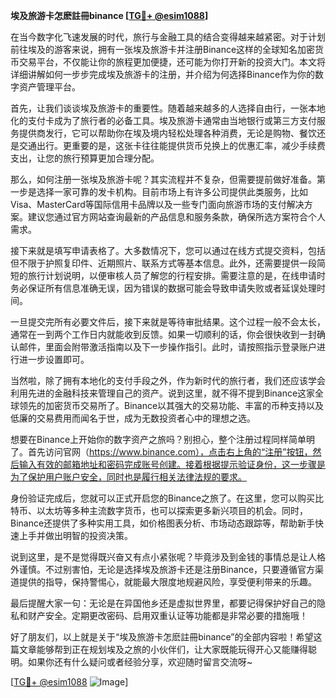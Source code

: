 **埃及旅游卡怎麽註冊binance [[TG💪+ @esim1088](https://t.me/s/esim1088)]**

在当今数字化飞速发展的时代，旅行与金融工具的结合变得越来越紧密。对于计划前往埃及的游客来说，拥有一张埃及旅游卡并注册Binance这样的全球知名加密货币交易平台，不仅能让你的旅程更加便捷，还可能为你打开新的投资大门。本文将详细讲解如何一步步完成埃及旅游卡的注册，并介绍为何选择Binance作为你的数字资产管理平台。

首先，让我们谈谈埃及旅游卡的重要性。随着越来越多的人选择自由行，一张本地化的支付卡成为了旅行者的必备工具。埃及旅游卡通常由当地银行或第三方支付服务提供商发行，它可以帮助你在埃及境内轻松处理各种消费，无论是购物、餐饮还是交通出行。更重要的是，这张卡往往能提供货币兑换上的优惠汇率，减少手续费支出，让您的旅行预算更加合理分配。

那么，如何注册一张埃及旅游卡呢？其实流程并不复杂，但需要提前做好准备。第一步是选择一家可靠的发卡机构。目前市场上有许多公司提供此类服务，比如Visa、MasterCard等国际信用卡品牌以及一些专门面向旅游市场的支付解决方案。建议您通过官方网站查询最新的产品信息和服务条款，确保所选方案符合个人需求。

接下来就是填写申请表格了。大多数情况下，您可以通过在线方式提交资料，包括但不限于护照复印件、近期照片、联系方式等基本信息。此外，还需要提供一段简短的旅行计划说明，以便审核人员了解您的行程安排。需要注意的是，在线申请时务必保证所有信息准确无误，因为错误的数据可能会导致申请失败或者延误处理时间。

一旦提交完所有必要文件后，接下来就是等待审批结果。这个过程一般不会太长，通常在一到两个工作日内就能收到反馈。如果一切顺利的话，你会很快收到一封确认邮件，里面会附带激活指南以及下一步操作指引。此时，请按照指示登录账户进行进一步设置即可。

当然啦，除了拥有本地化的支付手段之外，作为新时代的旅行者，我们还应该学会利用先进的金融科技来管理自己的资产。说到这里，就不得不提到Binance这家全球领先的加密货币交易所了。Binance以其强大的交易功能、丰富的币种支持以及低廉的交易费用而闻名于世，成为无数投资者心中的理想之选。

想要在Binance上开始你的数字资产之旅吗？别担心，整个注册过程同样简单明了。首先访问官网（https://www.binance.com），点击右上角的“注册”按钮，然后输入有效的邮箱地址和密码完成账号创建。接着根据提示验证身份，这一步骤是为了保护用户账户安全，同时也是履行相关法律法规的要求。

身份验证完成后，您就可以正式开启您的Binance之旅了。在这里，您可以购买比特币、以太坊等多种主流数字货币，也可以探索更多新兴项目的机会。同时，Binance还提供了多种实用工具，如价格图表分析、市场动态跟踪等，帮助新手快速上手并做出明智的投资决策。

说到这里，是不是觉得既兴奋又有点小紧张呢？毕竟涉及到金钱的事情总是让人格外谨慎。不过别害怕，无论是选择埃及旅游卡还是注册Binance，只要遵循官方渠道提供的指导，保持警惕心，就能最大限度地规避风险，享受便利带来的乐趣。

最后提醒大家一句：无论是在异国他乡还是虚拟世界里，都要记得保护好自己的隐私和财产安全。定期更改密码、启用双重认证等功能都是非常必要的措施哦！

好了朋友们，以上就是关于“埃及旅游卡怎麽註冊binance”的全部内容啦！希望这篇文章能够帮到正在规划埃及之旅的小伙伴们，让大家既能玩得开心又能赚得聪明。如果你还有什么疑问或者经验分享，欢迎随时留言交流呀~

[[TG💪+ @esim1088](https://t.me/s/esim1088) ![Image](https://i.postimg.cc/4NQfJmqS/Snipaste-2025-05-13-00-14-12.png)]